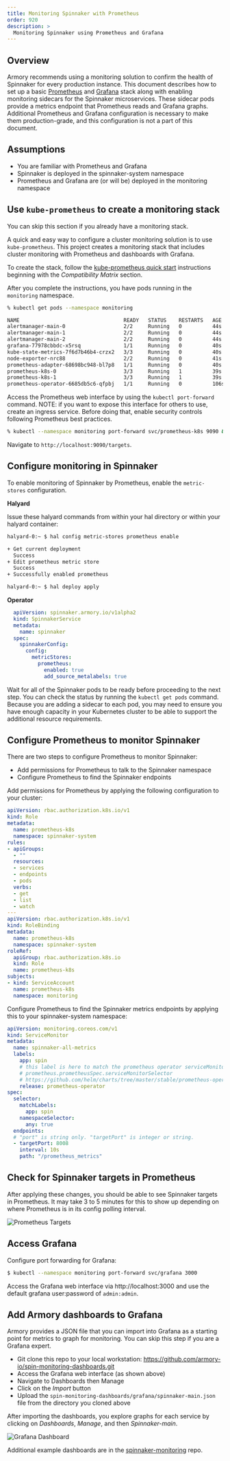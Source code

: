 ```yaml
---
title: Monitoring Spinnaker with Prometheus
order: 920
description: >
  Monitoring Spinnaker using Prometheus and Grafana
---
```


## Overview

Armory recommends using a monitoring solution to confirm the health of Spinnaker for every production instance. This document describes how to set up a basic [Prometheus](https://prometheus.io/) and [Grafana](https://grafana.com/) stack along with enabling monitoring sidecars for the Spinnaker microservices. These sidecar pods provide a metrics endpoint that Prometheus reads and Grafana graphs. Additional Prometheus and Grafana configuration is necessary to make them production-grade, and this configuration is not a part of this document.

## Assumptions

* You are familiar with Prometheus and Grafana
* Spinnaker is deployed in the spinnaker-system namespace
* Prometheus and Grafana are (or will be) deployed in the monitoring namespace


## Use `kube-prometheus` to create a monitoring stack

You can skip this section if you already have a monitoring stack.

A quick and easy way to configure a cluster monitoring solution is to use `kube-prometheus`. This project creates a monitoring stack that includes cluster monitoring with Prometheus and dashboards with Grafana.

To create the stack, follow the [kube-prometheus quick start](https://github.com/coreos/kube-prometheus#kubernetes-compatibility-matrix) instructions beginning with the _Compatibility Matrix_ section.

After you complete the instructions, you have pods running in the `monitoring` namespace.

```bash
% kubectl get pods --namespace monitoring

NAME                                  READY   STATUS    RESTARTS   AGE
alertmanager-main-0                   2/2     Running   0          44s
alertmanager-main-1                   2/2     Running   0          44s
alertmanager-main-2                   2/2     Running   0          44s
grafana-77978cbbdc-x5rsq              1/1     Running   0          40s
kube-state-metrics-7f6d7b46b4-crzx2   3/3     Running   0          40s
node-exporter-nrc88                   2/2     Running   0          41s
prometheus-adapter-68698bc948-bl7p8   1/1     Running   0          40s
prometheus-k8s-0                      3/3     Running   1          39s
prometheus-k8s-1                      3/3     Running   1          39s
prometheus-operator-6685db5c6-qfpbj   1/1     Running   0          106s

```

Access the Prometheus web interface by using the `kubectl port-forward` command. NOTE: if you want to expose this interface for others to use, create an ingress service. Before doing that, enable security controls following Prometheus best practices.

```bash
% kubectl --namespace monitoring port-forward svc/prometheus-k8s 9090 &
```

Navigate to `http://localhost:9090/targets`.

## Configure monitoring in Spinnaker

To enable monitoring of Spinnaker by Prometheus, enable the `metric-stores` configuration.

**Halyard**

Issue these halyard commands from within your hal directory or within your halyard container:

```bash
halyard-0:~ $ hal config metric-stores prometheus enable

+ Get current deployment
  Success
+ Edit prometheus metric store
  Success
+ Successfully enabled prometheus

halyard-0:~ $ hal deploy apply
```

**Operator**
```yaml
  apiVersion: spinnaker.armory.io/v1alpha2
  kind: SpinnakerService
  metadata:
    name: spinnaker
  spec:
    spinnakerConfig:  
      config:
        metricStores:
          prometheus:
            enabled: true
            add_source_metalabels: true          
```

Wait for all of the Spinnaker pods to be ready before proceeding to the next step. You can check the status by running the `kubectl get pods` command.  Because you are adding a sidecar to each pod, you may need to ensure you have enough capacity in your Kubernetes cluster to be able to support the additional resource requirements.

##  Configure Prometheus to monitor Spinnaker

There are two steps to configure Prometheus to monitor Spinnaker:

- Add permissions for Prometheus to talk to the Spinnaker namespace
- Configure Prometheus to find the Spinnaker endpoints

Add permissions for Prometheus by applying the following configuration to your cluster:

```yaml
apiVersion: rbac.authorization.k8s.io/v1
kind: Role
metadata:
  name: prometheus-k8s
  namespace: spinnaker-system
rules:
- apiGroups:
  - ""
  resources:
  - services
  - endpoints
  - pods
  verbs:
  - get
  - list
  - watch
---
apiVersion: rbac.authorization.k8s.io/v1
kind: RoleBinding
metadata:
  name: prometheus-k8s
  namespace: spinnaker-system
roleRef:
  apiGroup: rbac.authorization.k8s.io
  kind: Role
  name: prometheus-k8s
subjects:
- kind: ServiceAccount
  name: prometheus-k8s
  namespace: monitoring
```

Configure Prometheus to find the Spinnaker metrics endpoints by applying this to your spinnaker-system namespace:

```yaml
apiVersion: monitoring.coreos.com/v1
kind: ServiceMonitor
metadata:
  name: spinnaker-all-metrics
  labels:
    app: spin
    # this label is here to match the prometheus operator serviceMonitorSelector attribute
    # prometheus.prometheusSpec.serviceMonitorSelector
    # https://github.com/helm/charts/tree/master/stable/prometheus-operator
    release: prometheus-operator
spec:
  selector:
    matchLabels:
      app: spin
    namespaceSelector:
      any: true
  endpoints:
  # "port" is string only. "targetPort" is integer or string.
  - targetPort: 8008
    interval: 10s
    path: "/prometheus_metrics"
```

## Check for Spinnaker targets in Prometheus

After applying these changes, you should be able to see  Spinnaker targets in Prometheus. It may take 3 to 5 minutes for this to show up depending on where Prometheus is in its config polling interval.

![Prometheus Targets](/images/install-admin/prometheus.png)

## Access Grafana

Configure port forwarding for Grafana:

```bash
$ kubectl --namespace monitoring port-forward svc/grafana 3000
```

Access the Grafana web interface via http://localhost:3000 and use the default grafana user:password of `admin:admin`.

## Add Armory dashboards to Grafana

Armory provides a JSON file that you can import into Grafana as a starting point for metrics to graph for monitoring. You can skip this step if you are a Grafana expert.

<!-- armory-io is the private armory one. it needs to be replaced w/ a public gh -->
- Git clone this repo to your local workstation: https://github.com/armory-io/spin-monitoring-dashboards.git
- Access the Grafana web interface (as shown above)
- Navigate to Dashboards then Manage
- Click on the _Import_ button
- Upload the `spin-monitoring-dashboards/grafana/spinnaker-main.json` file from the directory you cloned above

After importing the dashboards, you explore graphs for each service by clicking on _Dashboards_, _Manage_, and then _Spinnaker-main_.

![Grafana Dashboard](/images/install-admin/grafana.png)

Additional example dashboards are in the [spinnaker-monitoring](https://github.com/spinnaker/spinnaker-monitoring) repo.
